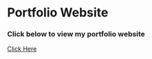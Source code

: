 # Portfolio Website

### Click below to view my portfolio website
[Click Here](https://flyingsonu122.github.io/)
